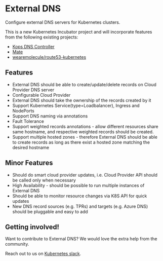 # External DNS

Configure external DNS servers for Kubernetes clusters.

This is a new Kubernetes Incubator project and will incorporate features from the following existing projects:

* [Kops DNS Controller](https://github.com/kubernetes/kops/tree/master/dns-controller)
* [Mate](https://github.com/zalando-incubator/mate)
* [wearemolecule/route53-kubernetes](https://github.com/wearemolecule/route53-kubernetes)


## Features

* External DNS should be able to create/update/delete records on Cloud Provider DNS server
* Configurable Cloud Provider
* External DNS should take the ownership of the records created by it
* Support Kubernetes Service(type=Loadbalancer), Ingress and NodePorts
* Support DNS naming via annotations
* Fault Tolerance
* Support weighted records annotations - allow different resources share same hostname, and respective weighted records should be created.
* Support multiple hosted zones - therefore External DNS should be able to create records as long as there exist a hosted zone matching the desired hostname

## Minor Features

* Should do smart cloud provider updates, i.e. Cloud Provider API should be called only when necessary
* High Availability - should be possible to run multiple instances of External DNS
* Should be able to monitor resource changes via K8S API for quick updates
* New DNS record sources (e.g. TPRs) and targets (e.g. Azure DNS) should be pluggable and easy to add

## Getting involved!

Want to contribute to External DNS? We would love the extra help from the community.

Reach out to us on [Kubernetes slack](https://github.com/kubernetes/community#slack-chat).
